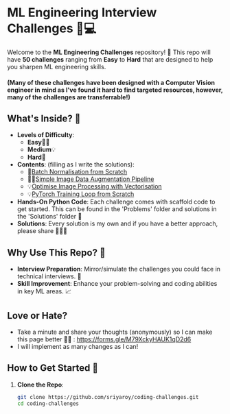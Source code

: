 # ML Engineering Interview Challenges 🚀💻

Welcome to the **ML Engineering Challenges** repository! 🎉 This repo will have **50 challenges** ranging from **Easy** to **Hard** that are designed to help you sharpen ML engineering skills. 

#### (Many of these challenges have been designed with a Computer Vision engineer in mind as I've found it hard to find targeted resources, however, many of the challenges are transferrable!)

## What's Inside? 📂

- **Levels of Difficulty**:
  - **Easy**🏃‍♂️
  - **Medium**💡
  - **Hard**🚀
- **Contents**: (filling as I write the solutions):
  - 🚀[Batch Normalisation from Scratch](https://github.com/sriyaroy/coding-challenges/blob/main/problems/batch-norm.py)
  - 🏃‍♂️[Simple Image Data Augmentation Pipeline](https://github.com/sriyaroy/coding-challenges/blob/main/problems/image-aug-pipeline.py)
  - 💡[Optimise Image Processing with Vectorisation](https://github.com/sriyaroy/coding-challenges/blob/main/problems/numpy-vectorisation.py)
  - 💡[PyTorch Training Loop from Scratch](https://github.com/sriyaroy/coding-challenges/blob/main/problems/training-loop.py)
- **Hands-On Python Code**: Each challenge comes with scaffold code to get started. This can be found in the 'Problems' folder and solutions in the 'Solutions' folder 🐍
- **Solutions**: Every solution is my own and if you have a better approach, please share 👩🏽‍💻

## Why Use This Repo? 🤔

- **Interview Preparation**: Mirror/simulate the challenges you could face in technical interviews. 🎤
- **Skill Improvement**: Enhance your problem-solving and coding abilities in key ML areas. 📈

## Love or Hate? 
- Take a minute and share your thoughts (anonymously) so I can make this page better 🫶🏽 : https://forms.gle/M79XckyHAUK1qD2d6
- I will implement as many changes as I can!

## How to Get Started 🚀

1. **Clone the Repo**:
   ```bash
   git clone https://github.com/sriyaroy/coding-challenges.git
   cd coding-challenges
